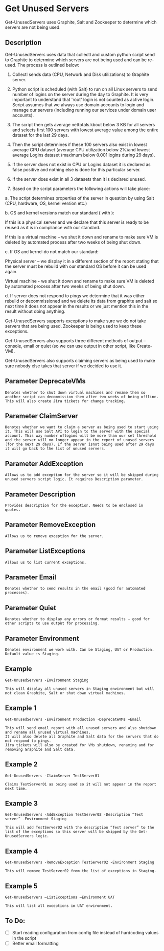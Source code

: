 # Get Unused Servers

Get-UnusedServers uses Graphite, Salt and Zookeeper to determine which servers are not being used.

## Description

Get-UnusedServers uses data that collectl and custom python script send to Graphite to determine which servers are not being 
used and can be re-used. The process is outlined below:

1. Collectl sends data (CPU, Network and Disk utilizations) to Graphite server.

2. Python script is scheduled (with Salt) to run on all Linux servers to send number of logins on the server during the day to Graphite. It is very important to understand that 'root' login is not counted as active login. Script assumes that we always use domain accounts to login and manage our servers (including running our services under domain user accounts).

3. The script then gets average nettotals.kbout below 3 KB for all servers and selects first 100 servers with lowest average value among the entire dataset for the last 29 days.

4. Then the script determines if these 100 servers also exist in lowest average CPU dataset (average CPU utilization below 2%)and lowest average Logins dataset (maximum below 0.001 logins during 29 days).

5. If the server does not exist in CPU or Logins dataset it is declared as false positive and nothing else is done for this particular server.

6. If the server does exist in all 3 datasets than it is declared unused.

7. Based on the script parameters the following actions will take place:

a. The script determines properties of the server in question by using Salt (CPU, hardware, OS, kernel version etc.)

b. OS and kernel versions match our standard (<your linux version> with <your kernel>):

If this is a physical server and we declare that this server is ready to be reused as it is in compliance with our standard.

If this is a virtual machine – we shut it down and rename to make sure VM is deleted by automated process after two weeks of being shut down.

c. If OS and kernel do not match our standard:

Physical server – we display it in a different section of the report stating that the server must be rebuild with our standard 
OS before it can be used again.

Virtual machine - we shut it down and rename to make sure VM is deleted by automated process after two weeks of being shut down.

d. If server does not respond to pings we determine that it was either rebuild or decommissioned and we delete its data from graphite and salt so next time it does not appear in the results or we just mention this in the result without doing anything.

Get-UnusedServers supports exceptions to make sure we do not take servers that are being used. Zookeeper is being used to keep these exceptions.

Get-UnusedServers also supports three different methods of output – console, email or quiet (so we can use output in other script, like Create-VM).

Get-UnusedServers also supports claiming servers as being used to make sure nobody else takes that server if we decided to use it.

## Parameter DeprecateVMs

	Denotes whether to shut down virtual machines and rename them so another script can decommission them after two weeks of being offline.
	This will also create Jira tickets for change tracking.

## Parameter ClaimServer

	Denotes whether we want to claim a server as being used to start using it. This will use Salt API to login to the server with the special account. This way number oflogins will be more than our set threshold and the server will no longer appear in the report of unused servers (for the next 29 days). If the server isnot being used after 29 days it will go back to the list of unused servers.

## Parameter AddException

	Allows us to add exception for the server so it will be skipped during unused servers script logic. It requires Description parameter.

## Parameter Description

	Provides description for the exception. Needs to be enclosed in quotes.

## Parameter RemoveException

	Allows us to remove exception for the server.

## Parameter ListExceptions

	Allows us to list current exceptions.

## Parameter Email

	Denotes whether to send results in the email (good for automated processes). 

## Parameter Quiet

	Denotes whether to display any errors or format results – good for other scripts to use output for processing.

## Parameter Environment

	Denotes environment we work with. Can be Staging, UAT or Production. Default value is Staging.

## Example

	Get-UnusedServers -Environment Staging

	This will display all unused servers in Staging environment but will not clean Graphite, Salt or shut down virtual machines.

## Example 1

	Get-UnusedServers -Environment Production -DeprecateVMs –Email

	This will send email report with all unused servers and also shutdown and rename all unused virtual machines. 
	It will also delete all Graphite and Salt data for the servers that do not respond to pings.
	Jira tickets will also be created for VMs shutdown, renaming and for removing Graphite and Salt data.

## Example 2

	Get-UnusedServers -ClaimServer TestServer01

	Claims TestServer01 as being used so it will not appear in the report next time.

## Example 3

	Get-UnusedServers -AddException TestServer02 -Description “Test server” -Environment Staging

	This will add TestServer02 with the description “Test server” to the list of the exceptions so this server will be skipped by the Get-UnusedServers logic.

## Example 4

	Get-UnusedServers -RemoveException TestServer02 -Environment Staging

	This will remove TestServer02 from the list of exceptions in Staging.

## Example 5

	Get-UnusedServers –ListExceptions –Environment UAT

	This will list all exceptions in UAT environment.

## To Do:

- [ ] Start reading configuration from config file instead of hardcoding values in the script
- [ ] Better email formatting

